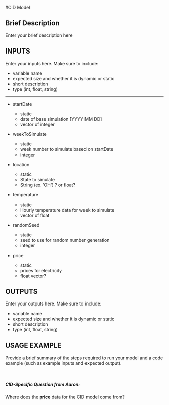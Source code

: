 #CID Model

## Brief Description
Enter your brief description here

## INPUTS
Enter your inputs here.  Make sure to include:
* variable name
* expected size and whether it is dynamic or static
* short description
* type (int, float, string)

---
* startDate
  * static
  * date of base simulation [YYYY MM DD]
  * vector of integer

* weekToSimulate
  * static
  * week number to simulate based on startDate
  * integer

* location
  * static
  * State to simulate
  * String (ex. 'OH')  ? or float?

* temperature
  * static
  * Hourly temperature data for week to simulate
  * vector of float

* randomSeed
  * static
  * seed to use for random number generation
  * integer

* price
  * static
  * prices for electricity
  * float vector?

## OUTPUTS
Enter your outputs here.  Make sure to include:
* variable name
* expected size and whether it is dynamic or static
* short description
* type (int, float, string)

## USAGE EXAMPLE
Provide a brief summary of the steps required to run your model and a code example (such as example inputs and expected output).

<br>

##### CID-Specific Question from Aaron:
Where does the **price** data for the CID model come from?